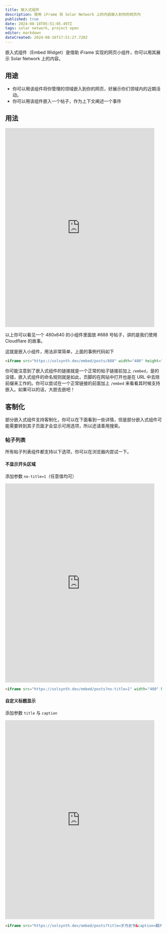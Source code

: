 ```yaml
---
title: 嵌入式组件
description: 使用 iFrame 将 Solar Network 上的内容嵌入到你的网页内
published: true
date: 2024-08-18T05:51:05.497Z
tags: solar network, project open
editor: markdown
dateCreated: 2024-08-16T17:51:27.720Z
---
```


嵌入式组件（Embed Widget）是借助 iFrame 实现的网页小组件，你可以用其展示 Solar Network 上的内容。

## 用途

- 你可以用该组件将你管理的领域嵌入到你的网页，好展示你们领域内的近期活动。
- 你可以用该组件嵌入一个帖子，作为上下文阐述一个事件

## 用法

<iframe src="https://solsynth.dev/embed/posts/888" width="480" height="640" frameborder="0" style="border:none"></iframe>

以上你可以看见一个 480x640 的小组件里面放 #888 号帖子，讲的是我们使用 Cloudflare 的故事。

这就是嵌入小组件，用法非常简单，上面的事例代码如下

```html
<iframe src="https://solsynth.dev/embed/posts/888" width="480" height="640" frameborder="0" style="border:none"></iframe>
```

你可能注意到了嵌入式组件的链接就是一个正常的帖子链接前加上 `/embed`，是的没错，嵌入式组件的命名规则就是如此，页脚的在网站中打开也是在 URL 中去除前缀来工作的。你可以尝试在一个正常链接的前面加上 `/embed` 来看看其时候支持嵌入。如果可以的话，大胆去嵌吧！

## 客制化

部分嵌入式组件支持客制化，你可以在下面看到一些详情，但是部分嵌入式组件可能需要转到其子页面才会显示可用选项，所以还请善用搜索。

### 帖子列表

所有帖子列表组件都支持以下选项，你可以在浏览器内尝试一下。

#### 不显示开头区域

添加参数 `no-title=1`（任意值均可）

<iframe src="https://solsynth.dev/embed/posts?no-title=1" width="480" height="640" frameborder="0" style="border:none"></iframe>

```html
<iframe src="https://solsynth.dev/embed/posts?no-title=1" width="480" height="640" frameborder="0" style="border:none"></iframe>
```

#### 自定义标题显示

添加参数 `title` 与 `caption`

<iframe src="https://solsynth.dev/embed/posts?title=岁月史书&caption=翻开这本厚重的岁月史书，去探索岁月的痕迹" width="480" height="640" frameborder="0" style="border:none"></iframe>

```html
<iframe src="https://solsynth.dev/embed/posts?title=岁月史书&caption=翻开这本厚重的岁月史书，去探索岁月的痕迹" width="480" height="640" frameborder="0" style="border:none"></iframe>
```